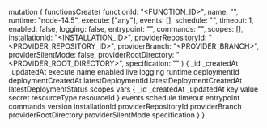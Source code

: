mutation {
    functionsCreate(
        functionId: "<FUNCTION_ID>",
        name: "<NAME>",
        runtime: "node-14.5",
        execute: ["any"],
        events: [],
        schedule: "",
        timeout: 1,
        enabled: false,
        logging: false,
        entrypoint: "<ENTRYPOINT>",
        commands: "<COMMANDS>",
        scopes: [],
        installationId: "<INSTALLATION_ID>",
        providerRepositoryId: "<PROVIDER_REPOSITORY_ID>",
        providerBranch: "<PROVIDER_BRANCH>",
        providerSilentMode: false,
        providerRootDirectory: "<PROVIDER_ROOT_DIRECTORY>",
        specification: ""
    ) {
        _id
        _createdAt
        _updatedAt
        execute
        name
        enabled
        live
        logging
        runtime
        deploymentId
        deploymentCreatedAt
        latestDeploymentId
        latestDeploymentCreatedAt
        latestDeploymentStatus
        scopes
        vars {
            _id
            _createdAt
            _updatedAt
            key
            value
            secret
            resourceType
            resourceId
        }
        events
        schedule
        timeout
        entrypoint
        commands
        version
        installationId
        providerRepositoryId
        providerBranch
        providerRootDirectory
        providerSilentMode
        specification
    }
}
